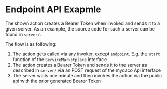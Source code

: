 # Endpoint API Exapmle

The shown action creates a Bearer Token when invoked and sends it to a given server. As an example, the source code for such a server can be found in `server/`.

The flow is as following:

1. The action gets called via any invoker, except `endpoint`. E.g. the `start` function of the `ServiceMarketplace` interface
2. The action creates a Bearer Token and sends it to the server as described in `server/` via an POST request of the mydaco Api interface
3. The server waits one minute and then invokes the action via the public api with the prior generated Bearer Token
